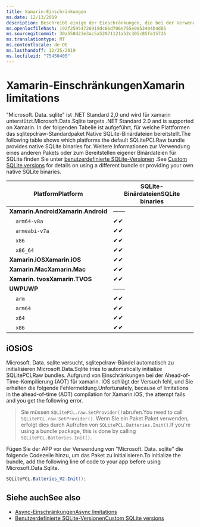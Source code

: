 ```yaml
---
title: Xamarin-Einschränkungen
ms.date: 12/13/2019
description: Beschreibt einige der Einschränkungen, die bei der Verwendung von xamarin auftreten werden.
ms.openlocfilehash: 192f25954726919dc66d706e755e0853404b4d85
ms.sourcegitcommit: 30a558d23e3ac5a52071121a52c305c85fe15726
ms.translationtype: MT
ms.contentlocale: de-DE
ms.lasthandoff: 12/25/2019
ms.locfileid: "75450405"
---
```

# <a name="xamarin-limitations"></a><span data-ttu-id="5ff3e-103">Xamarin-Einschränkungen</span><span class="sxs-lookup"><span data-stu-id="5ff3e-103">Xamarin limitations</span></span>

<span data-ttu-id="5ff3e-104">"Microsoft. Data. sqlite" ist .NET Standard 2,0 und wird für xamarin unterstützt.</span><span class="sxs-lookup"><span data-stu-id="5ff3e-104">Microsoft.Data.Sqlite targets .NET Standard 2.0 and is supported on Xamarin.</span></span> <span data-ttu-id="5ff3e-105">In der folgenden Tabelle ist aufgeführt, für welche Plattformen das sqlitepclraw-Standardpaket Native SQLite-Binärdateien bereitstellt.</span><span class="sxs-lookup"><span data-stu-id="5ff3e-105">The following table shows which platforms the default SQLitePCLRaw bundle provides native SQLite binaries for.</span></span> <span data-ttu-id="5ff3e-106">Weitere Informationen zur Verwendung eines anderen Pakets oder zum Bereitstellen eigener Binärdateien für SQLite finden Sie unter [benutzerdefinierte SQLite-Versionen](custom-versions.md) .</span><span class="sxs-lookup"><span data-stu-id="5ff3e-106">See [Custom SQLite versions](custom-versions.md) for details on using a different bundle or providing your own native SQLite binaries.</span></span>

| <span data-ttu-id="5ff3e-107">Platform</span><span class="sxs-lookup"><span data-stu-id="5ff3e-107">Platform</span></span> | <span data-ttu-id="5ff3e-108">SQLite-Binärdateien</span><span class="sxs-lookup"><span data-stu-id="5ff3e-108">SQLite binaries</span></span> |
| --- | --- |
| <span data-ttu-id="5ff3e-109">**Xamarin.Android**</span><span class="sxs-lookup"><span data-stu-id="5ff3e-109">**Xamarin.Android**</span></span> | <span data-ttu-id="5ff3e-110">—</span><span class="sxs-lookup"><span data-stu-id="5ff3e-110">—</span></span> |
| &nbsp;&nbsp;&nbsp;&nbsp;`arm64-v8a` | <span data-ttu-id="5ff3e-111">✔</span><span class="sxs-lookup"><span data-stu-id="5ff3e-111">✔</span></span> |
| &nbsp;&nbsp;&nbsp;&nbsp;`armeabi-v7a` | <span data-ttu-id="5ff3e-112">✔</span><span class="sxs-lookup"><span data-stu-id="5ff3e-112">✔</span></span> |
| &nbsp;&nbsp;&nbsp;&nbsp;`x86` | <span data-ttu-id="5ff3e-113">✔</span><span class="sxs-lookup"><span data-stu-id="5ff3e-113">✔</span></span> |
| &nbsp;&nbsp;&nbsp;&nbsp;`x86_64` | <span data-ttu-id="5ff3e-114">✔</span><span class="sxs-lookup"><span data-stu-id="5ff3e-114">✔</span></span> |
| <span data-ttu-id="5ff3e-115">**Xamarin.iOS**</span><span class="sxs-lookup"><span data-stu-id="5ff3e-115">**Xamarin.iOS**</span></span> | <span data-ttu-id="5ff3e-116">✔</span><span class="sxs-lookup"><span data-stu-id="5ff3e-116">✔</span></span> |
| <span data-ttu-id="5ff3e-117">**Xamarin.Mac**</span><span class="sxs-lookup"><span data-stu-id="5ff3e-117">**Xamarin.Mac**</span></span> | <span data-ttu-id="5ff3e-118">✔</span><span class="sxs-lookup"><span data-stu-id="5ff3e-118">✔</span></span> |
| <span data-ttu-id="5ff3e-119">**Xamarin. tvos**</span><span class="sxs-lookup"><span data-stu-id="5ff3e-119">**Xamarin.TVOS**</span></span> | <span data-ttu-id="5ff3e-120">✔</span><span class="sxs-lookup"><span data-stu-id="5ff3e-120">✔</span></span> |
| <span data-ttu-id="5ff3e-121">**UWP**</span><span class="sxs-lookup"><span data-stu-id="5ff3e-121">**UWP**</span></span> | <span data-ttu-id="5ff3e-122">—</span><span class="sxs-lookup"><span data-stu-id="5ff3e-122">—</span></span> |
| &nbsp;&nbsp;&nbsp;&nbsp;`arm` | <span data-ttu-id="5ff3e-123">✔</span><span class="sxs-lookup"><span data-stu-id="5ff3e-123">✔</span></span> |
| &nbsp;&nbsp;&nbsp;&nbsp;`arm64` | <span data-ttu-id="5ff3e-124">✔</span><span class="sxs-lookup"><span data-stu-id="5ff3e-124">✔</span></span> |
| &nbsp;&nbsp;&nbsp;&nbsp;`x64` | <span data-ttu-id="5ff3e-125">✔</span><span class="sxs-lookup"><span data-stu-id="5ff3e-125">✔</span></span> |
| &nbsp;&nbsp;&nbsp;&nbsp;`x86` | <span data-ttu-id="5ff3e-126">✔</span><span class="sxs-lookup"><span data-stu-id="5ff3e-126">✔</span></span> |

## <a name="ios"></a><span data-ttu-id="5ff3e-127">iOS</span><span class="sxs-lookup"><span data-stu-id="5ff3e-127">iOS</span></span>

<span data-ttu-id="5ff3e-128">Microsoft. Data. sqlite versucht, sqlitepclraw-Bündel automatisch zu initialisieren.</span><span class="sxs-lookup"><span data-stu-id="5ff3e-128">Microsoft.Data.Sqlite tries to automatically initialize SQLitePCLRaw bundles.</span></span> <span data-ttu-id="5ff3e-129">Aufgrund von Einschränkungen bei der Ahead-of-Time-Kompilierung (AOT) für xamarin. IOS schlägt der Versuch fehl, und Sie erhalten die folgende Fehlermeldung.</span><span class="sxs-lookup"><span data-stu-id="5ff3e-129">Unfortunately, because of limitations in the ahead-of-time (AOT) compilation for Xamarin.iOS, the attempt fails and you get the following error.</span></span>

> <span data-ttu-id="5ff3e-130">Sie müssen `SQLitePCL.raw.SetProvider()`abrufen.</span><span class="sxs-lookup"><span data-stu-id="5ff3e-130">You need to call `SQLitePCL.raw.SetProvider()`.</span></span> <span data-ttu-id="5ff3e-131">Wenn Sie ein Paket Paket verwenden, erfolgt dies durch Aufrufen von `SQLitePCL.Batteries.Init()`.</span><span class="sxs-lookup"><span data-stu-id="5ff3e-131">If you're using a bundle package, this is done by calling `SQLitePCL.Batteries.Init()`.</span></span>

<span data-ttu-id="5ff3e-132">Fügen Sie der APP vor der Verwendung von "Microsoft. Data. sqlite" die folgende Codezeile hinzu, um das Paket zu initialisieren.</span><span class="sxs-lookup"><span data-stu-id="5ff3e-132">To initialize the bundle, add the following line of code to your app before using Microsoft.Data.Sqlite.</span></span>

```csharp
SQLitePCL.Batteries_V2.Init();
```

## <a name="see-also"></a><span data-ttu-id="5ff3e-133">Siehe auch</span><span class="sxs-lookup"><span data-stu-id="5ff3e-133">See also</span></span>

* [<span data-ttu-id="5ff3e-134">Async-Einschränkungen</span><span class="sxs-lookup"><span data-stu-id="5ff3e-134">Async limitations</span></span>](async.md)
* [<span data-ttu-id="5ff3e-135">Benutzerdefinierte SQLite-Versionen</span><span class="sxs-lookup"><span data-stu-id="5ff3e-135">Custom SQLite versions</span></span>](custom-versions.md)
